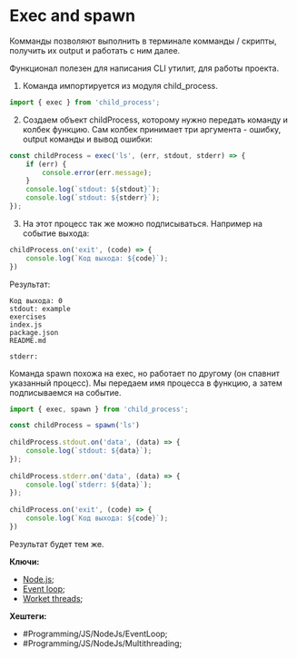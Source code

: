 
# Exec and spawn

Комманды позволяют выполнить в терминале комманды / скрипты, получить их output и работать с ним далее.

Функционал полезен для написания CLI утилит, для работы проекта.

1) Команда импортируется из модуля child_process.

```js
import { exec } from 'child_process';
```

2) Создаем объект childProcess, которому нужно передать команду и колбек функцию. Сам колбек принимает три аргумента - ошибку, output команды и вывод ошибки:

```js
const childProcess = exec('ls', (err, stdout, stderr) => {  
    if (err) {  
        console.error(err.message);  
    }  
    console.log(`stdout: ${stdout}`);  
    console.log(`stdout: ${stderr}`);  
});
```

3) На этот процесс так же можно подписываться. Например на событие выхода:

```js
childProcess.on('exit', (code) => {  
    console.log(`Код выхода: ${code}`);  
})
```

Результат:

```shell
Код выхода: 0
stdout: example
exercises
index.js
package.json
README.md

stderr: 
```

Команда spawn похожа на exec, но работает по другому (он спавнит указанный процесс). Мы передаем имя процесса в функцию, а затем подписываемся на событие.

```js
import { exec, spawn } from 'child_process';  

const childProcess = spawn('ls')  
  
childProcess.stdout.on('data', (data) => {  
    console.log(`stdout: ${data}`);  
});  
  
childProcess.stderr.on('data', (data) => {  
    console.log(`stderr: ${data}`);  
});  
  
childProcess.on('exit', (code) => {  
    console.log(`Код выхода: ${code}`);  
})
```

Результат будет тем же.

**Ключи:**
- [Node.js](node-js);
- [Event loop](event-loop.md);
- [Worket threads](node-worker-threads.md);

**Хештеги:** 
- #Programming/JS/NodeJs/EventLoop;
- #Programming/JS/NodeJs/Multithreading;